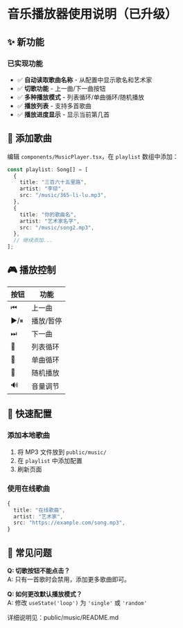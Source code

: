 # 音乐播放器使用说明（已升级）

## ✨ 新功能

### 已实现功能
- ✅ **自动读取歌曲名称** - 从配置中显示歌名和艺术家
- ✅ **切歌功能** - 上一曲/下一曲按钮
- ✅ **多种播放模式** - 列表循环/单曲循环/随机播放
- ✅ **播放列表** - 支持多首歌曲
- ✅ **播放进度显示** - 显示当前第几首

## 🎵 添加歌曲

编辑 `components/MusicPlayer.tsx`，在 `playlist` 数组中添加：

```typescript
const playlist: Song[] = [
  {
    title: "三百六十五里路",
    artist: "李琼",
    src: "/music/365-li-lu.mp3",
  },
  {
    title: "你的歌曲名",
    artist: "艺术家名字",
    src: "/music/song2.mp3",
  },
  // 继续添加...
];
```

## 🎮 播放控制

| 按钮 | 功能 |
|------|------|
| ⏮ | 上一曲 |
| ▶/⏸ | 播放/暂停 |
| ⏭ | 下一曲 |
| 🔁 | 列表循环 |
| 🔂 | 单曲循环 |
| 🔀 | 随机播放 |
| 🔊 | 音量调节 |

## 📝 快速配置

### 添加本地歌曲
1. 将 MP3 文件放到 `public/music/`
2. 在 `playlist` 中添加配置
3. 刷新页面

### 使用在线歌曲
```typescript
{
  title: "在线歌曲",
  artist: "艺术家",
  src: "https://example.com/song.mp3",
}
```

## 🔧 常见问题

**Q: 切歌按钮不能点击？**  
A: 只有一首歌时会禁用，添加更多歌曲即可。

**Q: 如何更改默认播放模式？**  
A: 修改 `useState('loop')` 为 `'single'` 或 `'random'`

详细说明见：public/music/README.md
